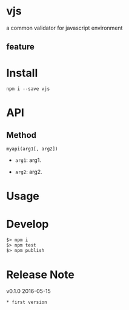 # vjs

a common validator for javascript environment

## feature

# Install

    npm i --save vjs

# API

## Method

`myapi(arg1[, arg2])`

- `arg1`: arg1.

- `arg2`: arg2.

# Usage


# Develop

    $> npm i
    $> npm test
    $> npm publish

# Release Note

v0.1.0 2016-05-15

    * first version
